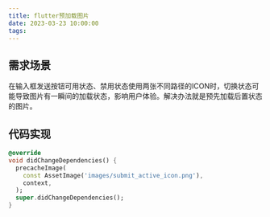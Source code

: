 ```yaml
---
title: flutter预加载图片
date: 2023-03-23 10:00:00
tags:
---
```


## 需求场景

在输入框发送按钮可用状态、禁用状态使用两张不同路径的ICON时，切换状态可能导致图片有一瞬间的加载状态，影响用户体验。解决办法就是预先加载后置状态的图片。

## 代码实现

```dart
@override
void didChangeDependencies() {
  precacheImage(
    const AssetImage('images/submit_active_icon.png'),
    context,
  );
  super.didChangeDependencies();
}
```
